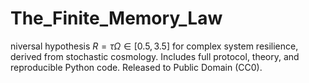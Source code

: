 # The_Finite_Memory_Law
niversal hypothesis $R=\tau\Omega \in [0.5, 3.5]$ for complex system resilience, derived from stochastic cosmology. Includes full protocol, theory, and reproducible Python code. Released to Public Domain (CC0).
